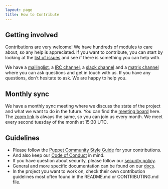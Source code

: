 ```yaml
---
layout: page
title: How to Contribute
---
```


## Getting involved

Contributions are very welcome! We have hundreds of modules to care about, so any help is appreciated.
If you want to contribute, you can start by looking at the [list of issues](https://github.com/issues?q=is%3Aopen+is%3Aissue+user%3Avoxpupuli+archived%3Afalse+sort%3Acreated-desc) and see if there is something you can help with.

We have a [mailinglist](https://groups.io/g/voxpupuli/), a [IRC channel](ircs://irc.libera.chat:6697), a [slack channel](https://puppetcommunity.slack.com/messages/voxpupuli/) and a [matrix channel](https://matrix.to/#/!xKkvgsGCsiWDhqCMMZ:libera.chat) where you can ask questions and get in touch with us.
If you have any questions, don't hesitate to ask. We are happy to help you.

## Monthly sync

We have a monthly sync meeting where we discuss the state of the project and what we want to do in the future. You can find the [meeting board](https://github.com/orgs/voxpupuli/projects/10/) here. The [zoom link](https://perforce.zoom.us/j/91219793310?pwd=M0pPRklhd0lhL2V6ZldQd1BZRCsvQT09) is always the same, so you can join us every month. We meet every second tuesday of the month at 15:30 UTC.

## Guidelines

- Please follow the [Puppet Community Style Guide](https://puppet.com/docs/puppet/latest/style_guide.html) for your contributions.
- And also keep our [Code of Conduct](https://voxpupuli.org/coc/) in mind.
- If you have question about security, please follow our [security policy](https://voxpupuli.org/security/).
- General and more specific documentation can be found on our [docs](https://voxpupuli.org/docs/).
- In the project you want to work on, check their own contribution guidelines most often found in the README.md or CONTRIBUTING.md file.
